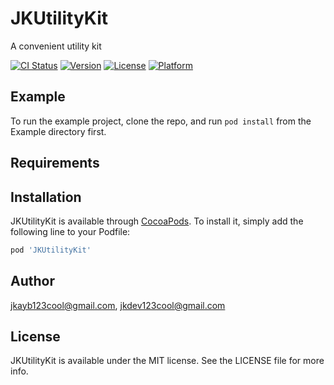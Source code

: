 # JKUtilityKit
A convenient utility kit

[![CI Status](https://img.shields.io/travis/jkayb123cool@gmail.com/JKUtilityKit.svg?style=flat)](https://travis-ci.org/jkayb123cool@gmail.com/JKUtilityKit)
[![Version](https://img.shields.io/cocoapods/v/JKUtilityKit.svg?style=flat)](https://cocoapods.org/pods/JKUtilityKit)
[![License](https://img.shields.io/cocoapods/l/JKUtilityKit.svg?style=flat)](https://cocoapods.org/pods/JKUtilityKit)
[![Platform](https://img.shields.io/cocoapods/p/JKUtilityKit.svg?style=flat)](https://cocoapods.org/pods/JKUtilityKit)

## Example

To run the example project, clone the repo, and run `pod install` from the Example directory first.

## Requirements

## Installation

JKUtilityKit is available through [CocoaPods](https://cocoapods.org). To install
it, simply add the following line to your Podfile:

```ruby
pod 'JKUtilityKit'
```

## Author

jkayb123cool@gmail.com, jkdev123cool@gmail.com

## License

JKUtilityKit is available under the MIT license. See the LICENSE file for more info.
